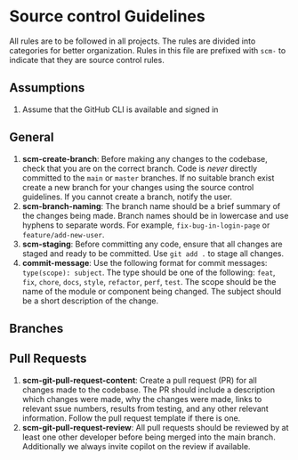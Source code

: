 # Source control Guidelines

All rules are to be followed in all projects. The rules are divided into categories for better organization.
Rules in this file are prefixed with `scm-` to indicate that they are source control rules.

## Assumptions

1. Assume that the GitHub CLI is available and signed in

## General

1. **scm-create-branch**: Before making any changes to the codebase, check that you are on the
  correct branch. Code is *never* directly committed to the `main` or `master` branches. If no
  suitable branch exist create a new branch for your changes using the source control guidelines. If
  you cannot create a branch, notify the user.
2. **scm-branch-naming**: The branch name should be a brief summary of the changes being made. Branch
   names should be in lowercase and use hyphens to separate words. For example, `fix-bug-in-login-page`
   or `feature/add-new-user`.
3. **scm-staging**: Before committing any code, ensure that all changes are staged and ready to be committed.
   Use `git add .` to stage all changes.
4. **commit-message**: Use the following format for commit messages: `type(scope): subject`. The
   type should be one of the following: `feat`, `fix`, `chore`, `docs`, `style`, `refactor`, `perf`,
   `test`. The scope should be the name of the module or component being changed. The subject should
   be a short description of the change.

## Branches

## Pull Requests

1. **scm-git-pull-request-content**: Create a pull request (PR) for all changes made to the codebase.
   The PR should include a description which changes were made, why the changes were made, links to
   relevant ssue numbers, results from testing, and any other relevant information. Follow the pull
   request template if there is one.
2. **scm-git-pull-request-review**: All pull requests should be reviewed by at least one other developer
   before being merged into the main branch. Additionally we always invite copilot on the review if
   available.
